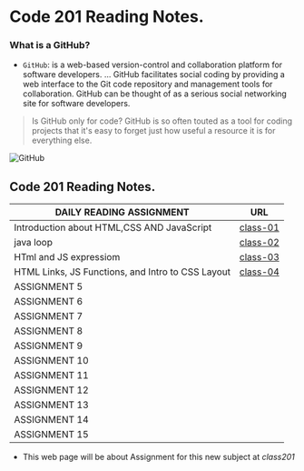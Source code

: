 # Code 201 Reading Notes. 
### What is a GitHub? 
 - `GitHub`:  is a web-based version-control and collaboration platform for software developers. ... GitHub facilitates social coding by providing a web interface to the Git code repository and management tools for collaboration. GitHub can be thought of as a serious social networking site for software developers.
> Is GitHub only for code?
GitHub is so often touted as a tool for coding projects that it's easy to forget just how useful a resource it is for everything else.

![GitHub](https://github.githubassets.com/images/modules/open_graph/github-octocat.png)

## Code 201 Reading Notes.

|   DAILY READING ASSIGNMENT | URL |
| ------------- | ------------- |
| Introduction about HTML,CSS AND JavaScript  |   [class-01](https://aseelhussein96.github.io/Reading-Note/class-01)     |
| java loop | [class-02](https://aseelhussein96.github.io/Reading-Note/class-02)                |
| HTml and JS expressiom |[class-03](https://aseelhussein96.github.io/Reading-Note/read03)                 | 
| HTML Links, JS Functions, and Intro to CSS Layout | [class-04](https://aseelhussein96.github.io/Reading-Note/read04)                |
| ASSIGNMENT 5 |                |
|ASSIGNMENT 6 |                 |
|ASSIGNMENT 7|                  |
|ASSIGNMENT 8 |                 |
| ASSIGNMENT 9 |                |
| ASSIGNMENT 10 |               |
| ASSIGNMENT 11 |               |
| ASSIGNMENT 12 |               |
| ASSIGNMENT 13 |               |
| ASSIGNMENT 14 |               |
| ASSIGNMENT 15 |               | 


* This web page will be about Assignment for this new subject at  *class201*
